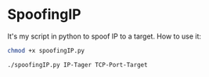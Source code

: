 # SpoofingIP 
It's my script in python to spoof IP to a target. 
How to use it: 
```sh
chmod +x spoofingIP.py
```
```sh
./spoofingIP.py IP-Tager TCP-Port-Target
```
